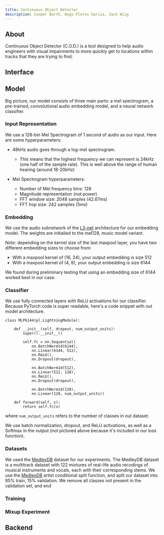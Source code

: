 ```yaml
---
title: Continuous Object Detector
description: Cooper Barth, Hugo Flores Garcia, Jack Wiig
---
```


## About
Continuous Object Detector (C.O.D.) is a tool designed to help audio engineers with visual impairments to more quickly get to locations within tracks that they are trying to find.

## Interface


## Model
Big picture, our model consists of three main parts: a mel spectrogram, a pre-trained, convolutional audio embedding model, and a neural network classifier. 

### Input Representation

We use a 128-bin Mel Spectrogram of 1 second of audio as our input. Here are some hyperparameters:

- 48kHz audio goes through a log-mel spectrogram. 
    - This means that the highest frequency we can represent is 24kHz (one half of the sample rate). This is well above the range of human hearing (around 18-20kHz)

- Mel Spectrogram hyperparameters:
    - Number of Mel frequency bins: 128
    - Magnitude representation (not power)
    - FFT window size: 2048 samples (42.67ms)
    - FFT hop size: 242 samples (5ms)


### Embedding 
We use the audio subnetwork of the [L3-net](https://github.com/marl/openl3) architecture for our embedding model. The weights are initialied to the mel128, music model variant. 

*Note*: depending on the kernel size of the last maxpool layer, you have two different embedding sizes to choose from: 

- With a maxpool kernel of (16, 24), your output embedding is size 512
- With a maxpool kernel of (4, 8), your output embedding is size 6144

We found during preliminary testing that using an embedding size of 6144 worked best in our case. 

### Classifier
We use fully connected layers with ReLU activations for our classifier. Because PyTorch code is super readable, here's a code snippet with out model architecture. 

```
class MLP6144(pl.LightningModule):

    def __init__(self, dropout, num_output_units):
        super().__init__()

        self.fc = nn.Sequential(
            nn.BatchNorm1d(6144),
            nn.Linear(6144, 512), 
            nn.ReLU(), 
            nn.Dropout(dropout), 

            nn.BatchNorm1d(512),
            nn.Linear(512, 128), 
            nn.ReLU(), 
            nn.Dropout(dropout), 

            nn.BatchNorm1d(128),
            nn.Linear(128, num_output_units))

    def forward(self, x):
        return self.fc(x)
```

where `num_output_units` refers to the number of classes in out dataset.

We use batch normalization, dropout, and ReLU activations, as well as a Softmax in the output (not pictured above because it's included in our loss function).

### Datasets
We used the [MedleyDB](https://https://github.com/marl/medleydb) dataset for our experiments. The MedleyDB dataset is a multitrack dataset with 122 mixtures of real-life audio recodings of musical instruments and vocals, each with their corresponding stems. We use the [MedleyDB](https://https://github.com/marl/medleydb) artist conditional split function, and split our dataset into 85% train, 15% validation. We remove all classes not present in the validation set, and end

### Training


### Mixup Experiment



## Backend
